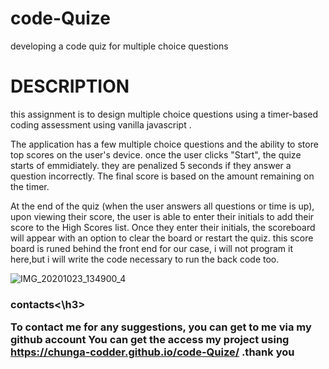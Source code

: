 # code-Quize
developing a code quiz for multiple choice questions

<h1>DESCRIPTION</h1>

this assignment is to design multiple choice questions 
using a timer-based coding assessment using vanilla javascript .

The application has a few multiple choice questions and the ability to store top scores on the user's device. once the user clicks "Start", the quize starts of emmidiately. they are penalized 5 seconds if they answer a question incorrectly. The final score is based on the amount remaining on the timer.

At the end of the quiz (when the user answers all questions or time is up), upon viewing their score, the user is able to enter their initials to add their score to the High Scores list. Once they enter their initials, the scoreboard will appear with an option to clear the board or restart the quiz.
this score board is runed behind the front end for our case, i will not program it here,but i will write the code necessary to run the back code too.


![IMG_20201023_134900_4](https://user-images.githubusercontent.com/71171928/97082557-798d9680-1602-11eb-888a-af161da299b0.jpg)
 
<h3>contacts<\h3>

To contact me for any suggestions, you can get to me via my github account 
You can get the access my project using 
https://chunga-codder.github.io/code-Quize/
.thank you

